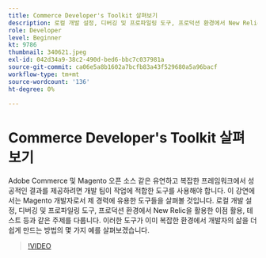 ```yaml
---
title: Commerce Developer's Toolkit 살펴보기
description: 로컬 개발 설정, 디버깅 및 프로파일링 도구, 프로덕션 환경에서 New Relic을 활용한 이점 활용 및 테스트와 같은 주제를 다룹니다.
role: Developer
level: Beginner
kt: 9786
thumbnail: 340621.jpeg
exl-id: 042d34a9-38c2-490d-bed6-bbc7c037981a
source-git-commit: ca06e5a8b1602a7bcfb83a43f529680a5a96bacf
workflow-type: tm+mt
source-wordcount: '136'
ht-degree: 0%

---
```


# Commerce Developer&#39;s Toolkit 살펴보기

Adobe Commerce 및 Magento 오픈 소스 같은 유연하고 복잡한 프레임워크에서 성공적인 결과를 제공하려면 개발 팀이 작업에 적합한 도구를 사용해야 합니다. 이 강연에서는 Magento 개발자로서 제 경력에 유용한 도구들을 살펴볼 것입니다. 로컬 개발 설정, 디버깅 및 프로파일링 도구, 프로덕션 환경에서 New Relic을 활용한 이점 활용, 테스트 등과 같은 주제를 다룹니다. 이러한 도구가 이미 복잡한 환경에서 개발자의 삶을 더 쉽게 만드는 방법의 몇 가지 예를 살펴보겠습니다.

>[!VIDEO](https://video.tv.adobe.com/v/340621/?quality=12&learn=on)
